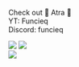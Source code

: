 
Check out 💎 Atra 💎
<br>
YT: Funcieq<br>
Discord: funcieq

<picture>
  <img src  ="https://github-readme-stats.vercel.app/api?username=funcieqDEV&show_icons=true&theme=tokyonight"/>
  <source
    srcset="https://github-readme-stats.vercel.app/api?username=funcieqDEV&show_icons=true"
    media="(prefers-color-scheme: light), (prefers-color-scheme: no-preference)"
  />
  <img src="https://github-readme-stats.vercel.app/api?username=funcieqDEV&show_icons=true" />
</picture>

<br>

<picture>
  <source
    srcset="https://github-readme-stats.vercel.app/api/top-langs/?username=funcieqDEV&layout=compact&theme=tokyonight"
    media="(prefers-color-scheme: dark)"
  />
  <source
    srcset="https://github-readme-stats.vercel.app/api/top-langs/?username=funcieqDEV&layout=compact"
    media="(prefers-color-scheme: light), (prefers-color-scheme: no-preference)"
  />
  <img src="https://github-readme-stats.vercel.app/api/top-langs/?username=funcieqDEV&layout=compact" />
</picture>
